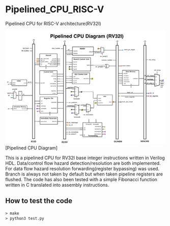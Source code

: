 # Pipelined_CPU_RISC-V
 Pipelined CPU for RISC-V architecture(RV32I)

![image](Pipelined_CPU_diagram.jpg)
[Pipelined CPU Diagram]

This is a pipelined CPU for RV32I base integer instructions written in Verilog HDL. Data/control flow hazard detection/resolution are both implemented. For data flow hazard resolution forwarding(register bypassing) was used. Branch is always not taken by default but when taken pipeline registers are flushed. The code has also been tested with a simple Fibonacci function written in C translated into assembly instructions.


## How to test the code
```
> make
> python3 test.py
```